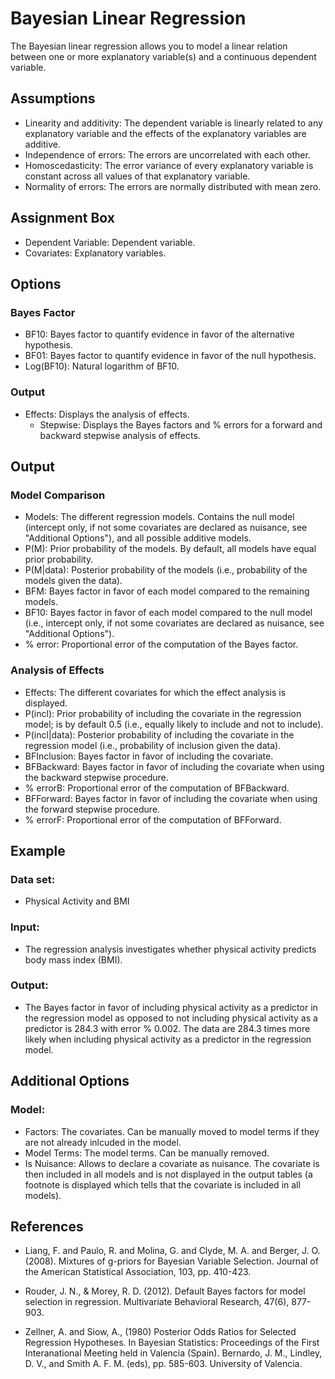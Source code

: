 
Bayesian Linear Regression
==========================

The Bayesian linear regression allows you to model a linear relation between one or more explanatory variable(s) and a continuous dependent variable.

Assumptions
-----------
- Linearity and additivity: The dependent variable is linearly related to any explanatory variable and the effects of the explanatory variables are additive.
- Independence of errors: The errors are uncorrelated with each other.
- Homoscedasticity: The error variance of every explanatory variable is constant across all values of that explanatory variable.
- Normality of errors: The errors are normally distributed with mean zero.

Assignment Box
-------
- Dependent Variable: Dependent variable.
- Covariates: Explanatory variables.

Options
-------
### Bayes Factor
- BF10: Bayes factor to quantify evidence in favor of the alternative hypothesis.
- BF01: Bayes factor to quantify evidence in favor of the null hypothesis.
- Log(BF10): Natural logarithm of BF10.

### Output
- Effects: Displays the analysis of effects.
    - Stepwise: Displays the Bayes factors and % errors for a forward and backward stepwise analysis of effects.
 
Output
-------

### Model Comparison
- Models: The different regression models. Contains the null model (intercept only, if not some covariates are declared as nuisance, see "Additional Options"), and all possible additive models.
- P(M): Prior probability of the models. By default, all models have equal prior probability.
- P(M|data): Posterior probability of the models (i.e., probability of the models given the data). 
- BFM: Bayes factor in favor of each model compared to the remaining models.
- BF10: Bayes factor in favor of each model compared to the null model (i.e., intercept only, if not some covariates are declared as nuisance, see "Additional Options").
- % error: Proportional error of the computation of the Bayes factor.

### Analysis of Effects
- Effects: The different covariates for which the effect analysis is displayed.
- P(incl): Prior probability of including the covariate in the regression model; is by default 0.5 (i.e., equally likely to include and not to include).
- P(incl|data): Posterior probability of including the covariate in the regression model (i.e., probability of inclusion given the data).
- BFInclusion: Bayes factor in favor of including the covariate.
- BFBackward: Bayes factor in favor of including the covariate when using the backward stepwise procedure.
- % errorB: Proportional error of the computation of BFBackward.
- BFForward: Bayes factor in favor of including the covariate when using the forward stepwise procedure.
- % errorF: Proportional error of the computation of BFForward.

Example
-------

### Data set: 
- Physical Activity and BMI

### Input: 
- The regression analysis investigates whether physical activity predicts body mass index (BMI).

### Output: 
- The Bayes factor in favor of including physical activity as a predictor in the regression model as opposed to not including physical activity as a predictor is 284.3 with error % 0.002. The data are 284.3 times more likely when including physical activity as a predictor in the regression model.

Additional Options
-------
### Model:
- Factors: The covariates. Can be manually moved to model terms if they are not already inlcuded in the model.
- Model Terms: The model terms. Can be manually removed.
- Is Nuisance: Allows to declare a covariate as nuisance. The covariate is then included in all models and is not displayed in the output tables (a footnote is displayed which tells that the covariate is included in all models).

References
-------
- Liang, F. and Paulo, R. and Molina, G. and Clyde, M. A. and Berger, J. O. (2008). Mixtures of g-priors for Bayesian Variable Selection. Journal of the American Statistical Association, 103, pp. 410-423.

- Rouder, J. N., & Morey, R. D. (2012). Default Bayes factors for model selection in regression. Multivariate Behavioral Research, 47(6), 877-903.

- Zellner, A. and Siow, A., (1980) Posterior Odds Ratios for Selected Regression Hypotheses. In Bayesian Statistics: Proceedings of the First Interanational Meeting held in Valencia (Spain). Bernardo, J. M., Lindley, D. V., and Smith A. F. M. (eds), pp. 585-603. University of Valencia.

